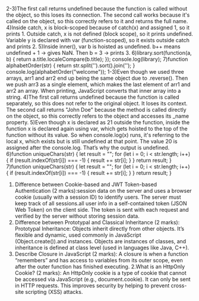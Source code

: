 2-3)The first call returns undefined because the function is called without the object, so this loses its connection.
The second call works because it's called on the object, so this correctly refers to it and returns the full name.
4)Inside catch, x is block-scoped because of catch(x) and assigned 1, so it prints 1.
Outside catch, x is not defined (block scope), so it prints undefined.
Variable y is declared with var (function-scoped), so it exists outside catch and prints 2.
5)Inside inner(), var b is hoisted as undefined.
b++ means undefined + 1 → gives NaN.
Then b = 3 → prints 3.
6)library.sort(function(a, b) {
  return a.title.localeCompare(b.title);
});
console.log(library);
7)function alphabetOrder(str) {
  return str.split('').sort().join('');
}
console.log(alphabetOrder("welcome"));
1-3)Even though we used three arrays, arr1 and arr2 end up being the same object due to .reverse(). Then we push arr3 as a single element, which makes the last element of arr1 and arr2 an array. When printing, JavaScript converts that inner array into a string.
4)The first call returns undefined because the function is called separately, so this does not refer to the original object. It loses its context.
The second call returns "John Doe" because the method is called directly on the object, so this correctly refers to the object and accesses its _name property.
5)Even though x is declared as 21 outside the function, inside the function x is declared again using var, which gets hoisted to the top of the function without its value.
So when console.log(x) runs, it's referring to the local x, which exists but is still undefined at that point.
The value 20 is assigned after the console.log.
That’s why the output is undefined.
6)function uniqueChars(str) {
  let result = "";
  for (let i = 0; i < str.length; i++) {
    if (result.indexOf(str[i]) === -1) {
      result += str[i];
    }
  }
  return result;
}
7)function uniqueChars(str) {
  let result = "";
  for (let i = 0; i < str.length; i++) {
    if (result.indexOf(str[i]) === -1) {
      result += str[i];
    }
  }
  return result;
}
1. Difference between Cookie-based and JWT Token-based Authentication (2 marks):session data on the server and uses a browser cookie (usually with a session ID) to identify users. The server must keep track of all sessions.all user info in a self-contained token (JSON Web Token) on the client side. The token is sent with each request and verified by the server without storing session data.
2. Difference between Prototypal and Classical Inheritance (2 marks):	Prototypal Inheritance: Objects inherit directly from other objects. It’s flexible and dynamic, used commonly in JavaScript (Object.create()).and instances. Objects are instances of classes, and inheritance is defined at class level (used in languages like Java, C++).
1. Describe Closure in JavaScript (2 marks):
A closure is when a function “remembers” and has access to variables from its outer scope, even after the outer function has finished executing.
2.What is an HttpOnly Cookie? (2 marks):
An HttpOnly cookie is a type of cookie that cannot be accessed via JavaScript (e.g., document.cookie). It can only be sent in HTTP requests.
This improves security by helping to prevent cross-site scripting (XSS) attacks.

